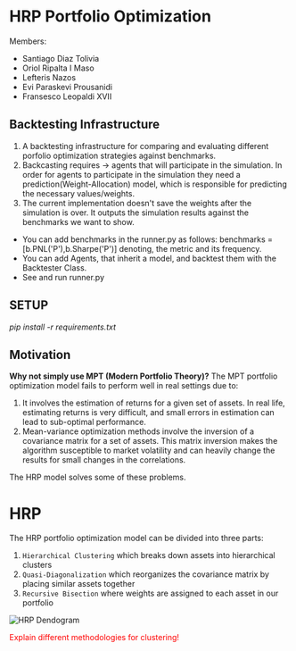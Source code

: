 # HRP Portfolio Optimization

Members:

- Santiago Diaz Tolivia
- Oriol Ripalta I Maso
- Lefteris Nazos
- Evi Paraskevi Prousanidi
- Fransesco Leopaldi XVII

## Backtesting Infrastructure 

1) A backtesting infrastructure for comparing and evaluating different porfolio optimization strategies against benchmarks.
1) Backcasting requires -> agents that will participate in the simulation. In order for agents to participate in the simulation they need a prediction(Weight-Allocation) model, which is responsible for predicting the necessary values/weights.
2) The current implementation doesn't save the weights after the simulation is over. It outputs the simulation results against the benchmarks we want to show.

* You can add benchmarks in the runner.py as follows: benchmarks = [b.PNL('P'),b.Sharpe('P')] denoting, the metric and its frequency.
* You can add Agents, that inherit a model, and backtest them with the Backtester Class.
* See and run runner.py

## SETUP

*pip install -r requirements.txt*

## Motivation

**Why not simply use MPT (Modern Portfolio Theory)?**
The MPT portfolio optimization model fails to perform well in real settings due to:

1. It involves the estimation of returns for a given set of assets. In real life, estimating returns is very difficult, and small errors in estimation can lead to sub-optimal performance.
2. Mean-variance optimization methods involve the inversion of a covariance matrix for a set of assets. This matrix inversion makes the algorithm susceptible to market volatility and can heavily change the results for small changes in the correlations.

The HRP model solves some of these problems.

# HRP

The HRP portfolio optimization model can be divided into three parts:

1. `Hierarchical Clustering` which breaks down assets into hierarchical clusters
2. `Quasi-Diagonalization` which reorganizes the covariance matrix by placing similar assets together
3. `Recursive Bisection` where weights are assigned to each asset in our portfolio

![HRP Dendogram](https://hudsonthames.org/wp-content/uploads/2020/06/dendrogram.png "HRP Dendogram")

<span style="color:red">Explain different methodologies for clustering!</span>

